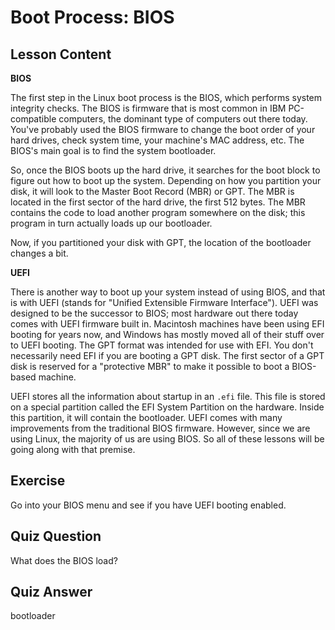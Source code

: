 # Boot Process: BIOS

## Lesson Content

**BIOS**

The first step in the Linux boot process is the BIOS, which performs system integrity checks. The BIOS is firmware that is most common in IBM PC-compatible computers, the dominant type of computers out there today. You've probably used the BIOS firmware to change the boot order of your hard drives, check system time, your machine's MAC address, etc. The BIOS's main goal is to find the system bootloader.

So, once the BIOS boots up the hard drive, it searches for the boot block to figure out how to boot up the system. Depending on how you partition your disk, it will look to the Master Boot Record (MBR) or GPT. The MBR is located in the first sector of the hard drive, the first 512 bytes. The MBR contains the code to load another program somewhere on the disk; this program in turn actually loads up our bootloader.

Now, if you partitioned your disk with GPT, the location of the bootloader changes a bit.

**UEFI**

There is another way to boot up your system instead of using BIOS, and that is with UEFI (stands for "Unified Extensible Firmware Interface"). UEFI was designed to be the successor to BIOS; most hardware out there today comes with UEFI firmware built in. Macintosh machines have been using EFI booting for years now, and Windows has mostly moved all of their stuff over to UEFI booting. The GPT format was intended for use with EFI. You don't necessarily need EFI if you are booting a GPT disk. The first sector of a GPT disk is reserved for a "protective MBR" to make it possible to boot a BIOS-based machine.

UEFI stores all the information about startup in an `.efi` file. This file is stored on a special partition called the EFI System Partition on the hardware. Inside this partition, it will contain the bootloader. UEFI comes with many improvements from the traditional BIOS firmware. However, since we are using Linux, the majority of us are using BIOS. So all of these lessons will be going along with that premise.

## Exercise

Go into your BIOS menu and see if you have UEFI booting enabled.

## Quiz Question

What does the BIOS load?

## Quiz Answer

bootloader
